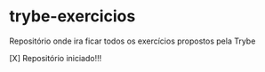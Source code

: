 # trybe-exercicios
Repositório onde ira ficar todos os exercícios propostos pela Trybe 


[X] Repositório iniciado!!! 